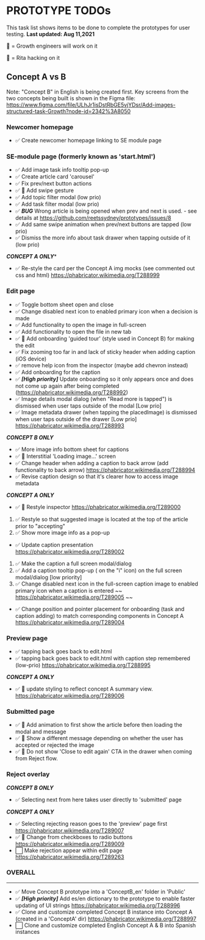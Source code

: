 PROTOTYPE TODOs
===============
This task list shows items to be done to complete the prototypes for user testing.
**Last updated: Aug 11,2021**

👷 = Growth engineers will work on it

🔧 = Rita hacking on it

**Concept A vs B**
------------------
Note: "Concept B" in English is being created first.
Key screens from the two concepts being built is shown in the Figma file:
https://www.figma.com/file/ULhJr1isDstRbGE5vjYDsr/Add-images-structured-task-Growth?node-id=2342%3A8050

### **Newcomer homepage**

- ✅ Create newcomer homepage linking to SE module page


### **SE-module page (formerly known as 'start.html')**

- ✅ Add image task info tooltip pop-up
- ✅ Create article card 'carousel'
- ✅ Fix prev/next button actions
- ✅ 👷 Add swipe gesture
- ✅ Add topic filter modal (low prio)
- ✅ Add task filter modal (low prio)
- ✅ ***BUG*** Wrong article is being opened when prev and next is used. - see details at https://github.com/reetssydney/prototypes/issues/8
- ✅ Add same swipe animation when prev/next buttons are tapped (low prio)
- ✅ Dismiss the more info about task drawer when tapping outside of it (low prio)

***CONCEPT A ONLY****
- ✅ Re-style the card per the Concept A img mocks (see commented out css and html) https://phabricator.wikimedia.org/T288999

### **Edit page**

- ✅ Toggle bottom sheet open and close
- ✅ Change disabled next icon to enabled primary icon when a decision is made
- ✅ Add functionality to open the image in full-screen
- ✅ Add functionality to open the file in new tab
- ✅ 👷 Add onboarding 'guided tour' (style used in Concept B) for making the edit
- ✅ Fix zooming too far in and lack of sticky header when adding caption (iOS device)
- ✅ remove help icon from the inspector (maybe add chevron instead)
- ✅ Add onboarding for the caption
- ✅ ***[High priority]*** Update onboarding so it only appears once and does not come up again after being completed (https://phabricator.wikimedia.org/T288992)
- ✅ Image details modal dialog (when "Read more is tapped") is dismissed when user taps outside of the modal [Low prio]
- ✅ Image metadata drawer (when tapping the placedImage) is dismissed when user taps outside of the drawer [Low prio] https://phabricator.wikimedia.org/T288993


***CONCEPT B ONLY***

- ✅ More image info bottom sheet for captions
- ✅ 👷 Interstitial 'Loading image...' screen
- ✅ Change header when adding a caption to back arrow (add functionality to back arrow) https://phabricator.wikimedia.org/T288994
- ✅ Revise caption design so that it's clearer how to access image metadata


***CONCEPT A ONLY***

- ✅ 🔧 Restyle inspector https://phabricator.wikimedia.org/T289000
 1. ✅ Restyle so that suggested image is located at the top of the article prior to "accepting"
 2. ✅ Show more image info as a pop-up
- ✅ Update caption presentation https://phabricator.wikimedia.org/T289002
 1. ✅ Make the caption a full screen modal/dialog
 2. ✅ Add a caption tooltip pop-up ( on the "i" icon) on the full screen modal/dialog [low priority]
 3. ✅ Change disabled next icon in the full-screen caption image to enabled primary icon when a caption is entered ~~ https://phabricator.wikimedia.org/T289005 ~~

- ✅ Change position and pointer placement for onboarding (task and caption adding) to match corresponding components in Concept A https://phabricator.wikimedia.org/T289004



### **Preview page**
- ✅ tapping back goes back to edit.html
- ✅ tapping back goes back to edit.html with caption step remembered (low-prio) https://phabricator.wikimedia.org/T288995


***CONCEPT A ONLY***

- ✅ 🔧 update styling to reflect concept A summary view. https://phabricator.wikimedia.org/T289006

### **Submitted page**

- ✅ 👷 Add animation to first show the article before then loading the modal and message
- ✅ 👷 Show a different message depending on whether the user has accepted or rejected the image
- ✅ 👷 Do not show 'Close to edit again' CTA in the drawer when coming from Reject flow.

### **Reject overlay**

***CONCEPT B ONLY***

- ✅ Selecting next from here takes user directly to 'submitted' page

***CONCEPT A ONLY***

- ✅ Selecting rejecting reason goes to the 'preview' page first https://phabricator.wikimedia.org/T289007
- ✅ 🔧 Change from checkboxes to radio buttons https://phabricator.wikimedia.org/T289009
- ⬜ Make rejection appear within edit page https://phabricator.wikimedia.org/T289263

### **OVERALL**
---------------
- ✅ Move Concept B prototype into a 'ConceptB_en' folder in 'Public'
- ✅ ***[High priority]*** Add es/en dictionary to the prototype to enable faster updating of UI strings https://phabricator.wikimedia.org/T288996
- ✅ Clone and customize completed Concept B instance into Concept A (created in a 'ConceptA' dir) https://phabricator.wikimedia.org/T288997
- ⬜ Clone and customize completed English Concept A & B into Spanish instances
